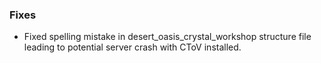 ### Fixes
* Fixed spelling mistake in desert_oasis_crystal_workshop structure file leading to potential server crash with CToV installed.
